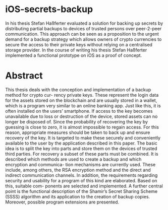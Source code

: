 # iOS-secrets-backup

In his thesis Stefan Haßferter evaluated a solution for backing up secrets by distributing partial backups to devices of trusted persons over peer-2-peer communication. This approach can be seen as a proposition to the urgent demand for a backup strategy which allows owners of crypto currencies to secure the access to their private keys without relying on a centralised storage provider. In the course of writing his thesis Stefan Haßferter implemented a functional prototype on iOS as a proof of concept.

# Abstract 

This thesis deals with the conception and implementation of a backup method for crypto cur- rency private keys. These represent the login data for the assets stored on the blockchain and are usually stored in a wallet, which is a program very similar to an online banking app. Just like this, it is often installed on the users’ smartphone. If access to the key becomes unavailable due to loss or destruction of the device, stored assets can no longer be disposed of. Since the probability of recovering the key by guessing is close to zero, it is almost impossible to regain access. For this reason, appropriate measures should be taken to back up and ensure recovery of the key. It is targeted to make these securely and conveniently available to the user by the application described in this paper. The basic idea is to split the key into parts and store them on the devices of trusted third parties. For recovery a subset of these parts must be combined. It is described which methods are used to create a backup and which encryption and communica- tion mechanisms are currently used. These include, among others, the RSA encryption method and the direct and indirect communication channels. In addition, the requirements regarding security and usability for a program of this kind are elaborated. Based on this, suitable com- ponents are selected and implemented. A further central point is the functional description of the Shamir’s Secret Sharing Scheme (SSSS) algorithm and its application to the creation of backup copies. Moreover, possible program extensions are presented.
